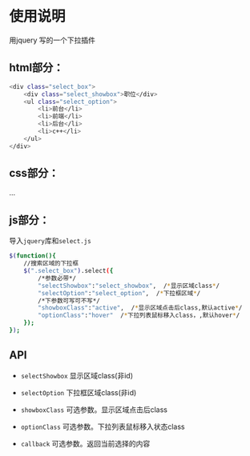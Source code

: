 ﻿# 使用说明

用jquery 写的一个下拉插件


## html部分：
```bash
<div class="select_box">
	<div class="select_showbox">职位</div>
	<ul class="select_option">
		<li>前台</li>
		<li>前端</li>
		<li>后台</li>
		<li>c++</li>
	</ul>
</div>
```


## css部分：
...



## js部分：
导入`jquery`库和`select.js`
```bash
$(function(){
	//搜索区域的下拉框
	$(".select_box").select({
	    /*参数必带*/
	    "selectShowbox":"select_showbox",  /*显示区域class*/
	    "selectOption":"select_option",  /*下拉框区域*/
	    /*下参数可写可不写*/
	    "showboxClass":"active",  /*显示区域点击后class,默认active*/
	    "optionClass":"hover"  /*下拉列表鼠标移入class，,默认hover*/
	});
});
```



## API

- `selectShowbox`  显示区域class(非id)

- `selectOption` 下拉框区域class(非id)

- `showboxClass` 可选参数。显示区域点击后class

- `optionClass` 可选参数。下拉列表鼠标移入状态class

- `callback` 可选参数。返回当前选择的内容

